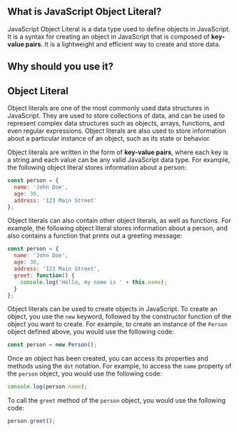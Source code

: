 ## What is JavaScript Object Literal?

JavaScript Object Literal is a data type used to define objects in JavaScript. It is a syntax for creating an object in JavaScript that is composed of **key-value pairs**. It is a lightweight and efficient way to create and store data.
## Why should you use it?

## Object Literal

Object literals are one of the most commonly used data structures in JavaScript. They are used to store collections of data, and can be used to represent complex data structures such as objects, arrays, functions, and even regular expressions. Object literals are also used to store information about a particular instance of an object, such as its state or behavior.

Object literals are written in the form of **key-value pairs**, where each key is a string and each value can be any valid JavaScript data type. For example, the following object literal stores information about a person:

```javascript
const person = {
  name: 'John Doe',
  age: 30,
  address: '123 Main Street'
};
```

Object literals can also contain other object literals, as well as functions. For example, the following object literal stores information about a person, and also contains a function that prints out a greeting message:

```javascript
const person = {
  name: 'John Doe',
  age: 30,
  address: '123 Main Street',
  greet: function() {
    console.log('Hello, my name is ' + this.name);
  }
};
```

Object literals can be used to create objects in JavaScript. To create an object, you use the `new` keyword, followed by the constructor function of the object you want to create. For example, to create an instance of the `Person` object defined above, you would use the following code:

```javascript
const person = new Person();
```

Once an object has been created, you can access its properties and methods using the `dot` notation. For example, to access the `name` property of the `person` object, you would use the following code:

```javascript
console.log(person.name);
```

To call the `greet` method of the `person` object, you would use the following code:

```javascript
person.greet();
```
